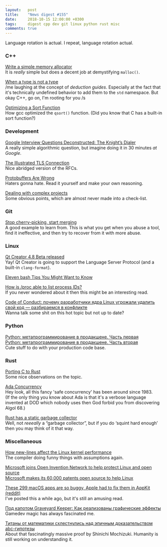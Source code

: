```yaml
---
layout:   post
title:    "News digest #155"
date:     2018-10-15 12:00:00 +0300
tags:     digest cpp dev git linux python rust misc
comments: true
---
```


Language rotation is actual. I repeat, language rotation actual.

### C++

[Write a simple memory allocator](https://arjunsreedharan.org/post/148675821737/memory-allocators-101-write-a-simple-memory)<br/>
It is _really_ simple but does a decent job at demystifying `malloc()`.

[When a type is not a type](https://mariusbancila.ro/blog/2018/09/06/when-a-type-is-not-a-type/)<br/>
/me laughing at the concept of _deduction guides_. Especially at the fact that it's technically undefined behavior to add them to the `std` namespace. But okay C++, go on, I'm rooting for you /s

[Optimizing a Sort Function](https://gist.github.com/amonakov/1de8c395f544e4d65ade63e0b9f50395)<br/>
How gcc optimized the `qsort()` function. (Did you know that C has a built-in sort function?)

### Development

[Google Interview Questions Deconstructed: The Knight’s Dialer](https://medium.com/@alexgolec/google-interview-questions-deconstructed-the-knights-dialer-f780d516f029)<br/>
A really simple algorithmic question, but imagine doing it in 30 minutes _at Google_.

[The Illustrated TLS Connection](https://tls.ulfheim.net)<br/>
Nice abridged version of the RFCs.

[Protobuffers Are Wrong](http://reasonablypolymorphic.com/blog/protos-are-wrong/)<br/>
Haters gonna hate. Read it yourself and make your own reasoning.

[Dealing with complex projects](http://vadimkravcenko.com/dealing-with-complex-projects)<br/>
Some obvious points, which are almost never made into a check-list.

### Git

[Stop cherry-picking, start merging](https://blogs.msdn.microsoft.com/oldnewthing/20180323-01/?p=98325)<br/>
A good example to learn from. This is what you get when you abuse a tool, find it ineffective, and then try to recover from it with more abuse.

### Linux

[Qt Creator 4.8 Beta released](http://blog.qt.io/blog/2018/10/11/qt-creator-4-8-beta-released/)<br/>
Yay! Qt Creator is going to support the Language Server Protocol (and a built-in `clang-format`).

[Eleven bash Tips You Might Want to Know](https://zwischenzugs.com/2018/10/12/eleven-bash-tips-you-might-want-to-know/)

[How is /proc able to list process IDs?](https://ops.tips/blog/how-is-proc-able-to-list-pids/)<br/>
If you never wondered about it then this might be an interesting read.

[Code of Conduct: почему разработчики ядра Linux угрожали удалить свой код — разбираемся в конфликте](https://habr.com/company/it-grad/blog/426229/)<br/>
Wanna talk some shit on this hot topic but not up to date?

### Python

[Python: метапрограммирование в продакшене. Часть первая](https://habr.com/company/binarydistrict/blog/422409/)<br/>
[Python: метапрограммирование в продакшене. Часть вторая](https://habr.com/company/binarydistrict/blog/422415/)<br/>
Cute stuff to do with your production code base.

### Rust

[Porting C to Rust](https://wiki.alopex.li/PortingCToRust)<br/>
Some nice observations on the topic.

[Ada Concurrency](http://sworthodoxy.blogspot.com/2018/10/ada-concurrency.html)<br/>
Hey look, all this fancy 'safe concurrency' has been around since 1983.<br/>
(If the only thing you know about Ada is that it's a verbose language invented at DOD which nobody uses then God forbid you from discovering Algol 68.)

[Rust has a static garbage collector](https://words.steveklabnik.com/borrow-checking-escape-analysis-and-the-generational-hypothesis)<br/>
Well, not _reeeally_ a “garbage collector”, but if you do ‘squint hard enough’ then you may think of it that way.

### Miscellaneous

[How new-lines affect the Linux kernel performance](https://nadav.amit.zone/blog/linux-inline)<br/>
The compiler doing funny things with assumptions again.

[Microsoft joins Open Invention Network to help protect Linux and open source](https://azure.microsoft.com/en-us/blog/microsoft-joins-open-invention-network-to-help-protect-linux-and-open-source/)<br/>
[Microsoft makes its 60,000 patents open source to help Linux](https://www.theverge.com/2018/10/10/17959978/microsoft-makes-its-60000-patents-open-source-to-help-linux)

[These 299 macOS apps are so buggy, Apple had to fix them in AppKit](https://worthdoingbadly.com/appkitcompat/) [(reddit)](https://www.reddit.com/r/programming/comments/9nfc2h/these_299_macos_apps_are_so_buggy_apple_had_to/)<br/>
I've posted this a while ago, but it's still an amusing read.

[Под капотом Graveyard Keeper: Как реализованы графические эффекты](https://habr.com/post/425989/)<br/>
Gamedev magic has always fascinated me.

[Титаны от математики схлестнулись над эпичным доказательством abc-гипотезы](https://habr.com/post/426033/)<br/>
About that fascinatingly massive proof by Shinichi Mochizuki. Humanity is still working on understanding it.
